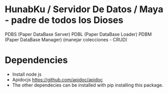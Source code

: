 # HunabKu  / Servidor De Datos /  Maya - padre de todos los Dioses
PDBS (Paper DataBase Server)
PDBL  (Paper DataBase Loader)
PDBM (Paper DataBase Manager) (manejar colecciones - CRUD)

# Dependencies
* Install node js
* Apidocjs https://github.com/apidoc/apidoc 
* The other dependecies can be installed with pip installing this package.

